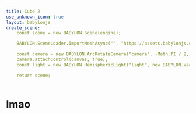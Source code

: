 ```yaml
---
title: Cube 2
use_unknown_icon: true
layout: babylonjs
create_scene:
    const scene = new BABYLON.Scene(engine);

    BABYLON.SceneLoader.ImportMeshAsync("", "https://assets.babylonjs.com/meshes/", "box.babylon");

    const camera = new BABYLON.ArcRotateCamera("camera", -Math.PI / 2, Math.PI / 2.5, 15, new BABYLON.Vector3(0, 0, 0));
    camera.attachControl(canvas, true);
    const light = new BABYLON.HemisphericLight("light", new BABYLON.Vector3(1, 1, 0));

    return scene;
---
```


# lmao